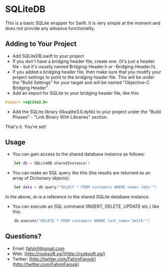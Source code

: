 SQLiteDB
========

This is a basic SQLite wrapper for Swift. It is very simple at the moment and does not provide any advance functionality.

Adding to Your Project
---
* Add SQLiteDB.swift to your project
* If you don't have a bridging header file, create one. (It's just a header file - but it's usually named Bridging-Header.h or <projtname>-Bridging-Header.h).
* If you added a bridging header file, then make sure that you modify your project settings to point to the bridging header file. This will be under the "Build Settings" for your target and will be named "Objective-C Bridging Header".
* Add an import for SQLite to your bridging header file, like this:
```objective-c
#import <sqlite3.h>
```
* Add the SQLite library (libsqlite3.0.dylib) to your project under the "Build Phases" - "Link Binary With Libraries" section.

That's it. You're set!

Usage
---
* You can gain access to the shared database instance as follows:
```swift
	let db = SQLiteDB.sharedInstance()
```

* You can make an SQL query like this (the results are returned as an array of Dictionary objects):
```swift
	let data = db.query("SELECT * FROM customers WHERE name='John'")
```
In the above, `db` is a reference to the shared SQLite database instance.

* You can execute an SQL command (INSERT, DELETE, UPDATE etc.) like this:
```swift
	db.execute("DELETE * FROM customers WHERE last_name='Smith'")
```

Questions?
---
* Email: [fahimf@gmail.com](mailto:fahimf@gmail.com)
* Web: [http://rooksoft.sg/](http://rooksoft.sg/)
* Twitter: [http://twitter.com/FahimFarook](http://twitter.com/FahimFarook)



